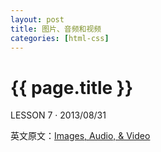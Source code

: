 ```yaml
---
layout: post
title: 图片、音频和视频
categories: [html-css]
---
```


{{ page.title }}
================

<p class="meta">LESSON 7 · 2013/08/31</p>

英文原文：[Images, Audio, & Video](http://learn.shayhowe.com/html-css/images-audio-video)
